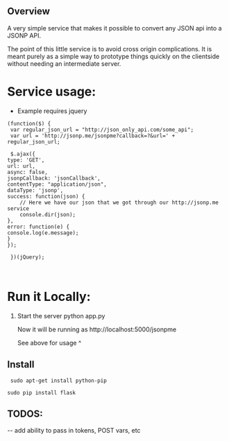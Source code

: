 ## Overview

A very simple service that makes it possible to convert any JSON api into a JSONP API.

The point of this little service is to avoid cross origin complications. It is meant purely as a
simple way to prototype things quickly on the clientside without needing an intermediate server.


# Service usage:



* Example requires jquery
```
(function($) {
 var regular_json_url = "http://json_only_api.com/some_api";
 var url = 'http://jsonp.me/jsonpme?callback=?&url=' + regular_json_url;

 $.ajax({
type: 'GET',
url: url,
async: false,
jsonpCallback: 'jsonCallback',
contentType: "application/json",
dataType: 'jsonp',
success: function(json) {
    // Here we have our json that we got through our http://jsonp.me service
    console.dir(json);
},
error: function(e) {
console.log(e.message);
}
});

 })(jQuery);



```


# Run it Locally:



1) Start the server
    python app.py

    Now it will be  running as http://localhost:5000/jsonpme


    See above for usage ^ 









## Install

```  sudo apt-get install python-pip ```

``` sudo pip install flask ```



## TODOS:
 -- add ability to pass in tokens, POST vars, etc
